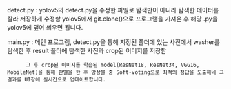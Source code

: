 detect.py : yolov5의 detect.py을 수정한 파일로 탐색만이 아니라 탐색한 데이터를 잘라 저장하게 수정함 
yolov5에서 git.clone()으로 프로그램을 가져온 후 해당 .py을 yolov5에 덮어 씌우면 됩니다.

main.py : 메인 프로그램, detect.py을 통해 지정된 폴더에 있는 사진에서 washer를 탐색한 후 result 폴더에 탐색한 사진과 crop된 이미지를 저장함

          그 후 crop된 이미지를 학습된 model(ResNet18, ResNet34, VGG16, MobileNet)을 통해 판별을 한 후 앙상블 중 Soft-voting으로 최적의 정답을 도출해네 그 결과를 UI창에 실시간으로 업데이트합니다.
          
